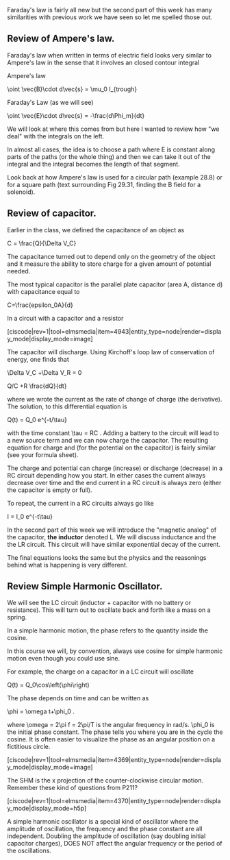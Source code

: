 Faraday's law is fairly all new but the second part of this week has many similarities with previous work we have seen so let me spelled those out. 

## Review of Ampere's law. 

Faraday's law when written in terms of electric field looks very similar to Ampere's law in the sense that it involves an closed contour integral

Ampere's law

<lrn-math> \oint \vec{B}\cdot d\vec{s} = \mu_0 I_{trough} </lrn-math>

Faraday's Law (as we will see) 

<lrn-math> \oint \vec{E}\cdot d\vec{s} = -\frac{d\Phi_m}{dt} </lrn-math>

We will look at where this comes from but here I wanted to review how "we deal" with the integrals on the left. 

In almost all cases, the idea is to choose a path where E is constant along parts of the paths (or the whole thing) and then we can take it out of the integral and the integral becomes the length of that segment. 

<lrndesign-sidenote label="Instructor Note" icon="bookmark" bg-color="#c2e5f2">
Look back at how Ampere's law is used for a circular path (example 28.8) or for a square path (text surrounding Fig 29.31, finding the B field for a solenoid). 
</lrndesign-sidenote>


## Review of capacitor. 

Earlier in the class, we defined the capacitance of an object as 

<lrn-math> C = \frac{Q}{\Delta V_C} </lrn-math>

The capacitance turned out to depend only on the geometry of the object and it measure the ability to store charge for a given amount of potential needed. 

The most typical capacitor is the parallel plate capacitor (area A, distance d) with capacitance equal to 

<lrn-math>C=\frac{epsilon_0A}{d} </lrn-math>

In a circuit with a capacitor and a resistor 

[ciscode|rev=1|tool=elmsmedia|item=4943|entity_type=node|render=display_mode|display_mode=image]

The capacitor will discharge. Using Kirchoff's loop law of conservation of energy, one finds that

<lrn-math>\Delta V_C +\Delta V_R = 0 </lrn-math>

<lrn-math> Q/C +R \frac{dQ}{dt} </lrn-math>

where we wrote the current as the rate of change of charge (the derivative). The solution, to this differential equation is 

<lrn-math> Q(t) = Q_0 e^{-t/\tau} </lrn-math>

with the time constant <lrn-math>\tau = RC </lrn-math>. Adding a battery to the circuit will lead to a new source term and we can now charge the capacitor. The resulting equation for charge and (for the potential on the capacitor) is fairly similar (see your formula sheet). 

<lrndesign-sidenote label="Instructor Note" icon="bookmark" bg-color="#c2e5f2">
The charge and potential can charge (increase) or discharge (decrease) in a RC circuit depending how you start. In either cases the current always decrease over time and the end current in a RC circuit is always zero (either the capacitor is empty or full). 
</lrndesign-sidenote>

To repeat, the current in a RC circuits always go like

<lrn-math> I = I_0 e^{-t\tau} </lrn-math> 

In the second part of this week we will introduce the "magnetic analog" of the capacitor, **the inductor** denoted L. We will discuss inductance and the the LR circuit. This circuit will have similar exponential decay of the current. 

<lrndesign-sidenote label="Instructor Note" icon="bookmark" bg-color="#c2e5f2">
The final equations looks the same but the physics and the reasonings behind what is happening is very different.  
</lrndesign-sidenote>

## Review Simple Harmonic Oscillator. 

We will see the LC circuit (inductor + capacitor with no battery or resistance). This will turn out to oscillate back and forth like a mass on a spring. 

In a simple harmonic motion, the phase refers to the quantity inside the cosine.

<lrndesign-sidenote label="Instructor Note" icon="bookmark" bg-color="#c2e5f2">
In this course we will, by convention, always use cosine for simple harmonic motion even though you could use sine. 
</lrndesign-sidenote>

For example, the charge on a capacitor in a LC circuit will oscillate

<lrn-math>Q(t) = Q_0\cos\left(\phi\right) </lrn-math> 

The phase depends on time and can be written as 

<lrn-math> \phi = \omega t+\phi_0 </lrn-math>.

where </lrn-math> \omega = 2\pi f = 2\pi/T</lrn-math> is the angular frequency in rad/s. <lrn-math>\phi_0 </lrn-math> is the initial phase constant. The phase tells you where you are in the cycle the cosine. It is often easier to visualize the phase as an angular position on a fictitious circle. 

[ciscode|rev=1|tool=elmsmedia|item=4369|entity_type=node|render=display_mode|display_mode=image]

The SHM is the x projection of the counter-clockwise circular motion. Remember these kind of questions from P211?

[ciscode|rev=1|tool=elmsmedia|item=4370|entity_type=node|render=display_mode|display_mode=h5p]

<lrndesign-sidenote label="Instructor Note" icon="bookmark" bg-color="#c2e5f2">
A simple harmonic oscillator is a special kind of oscillator where the amplitude of oscillation, the frequency and the phase constant are all independent. Doubling the amplitude of oscillation (say doubling initial capacitor charges), DOES NOT affect the angular frequency or the period of the oscillations. 
</lrndesign-sidenote>
